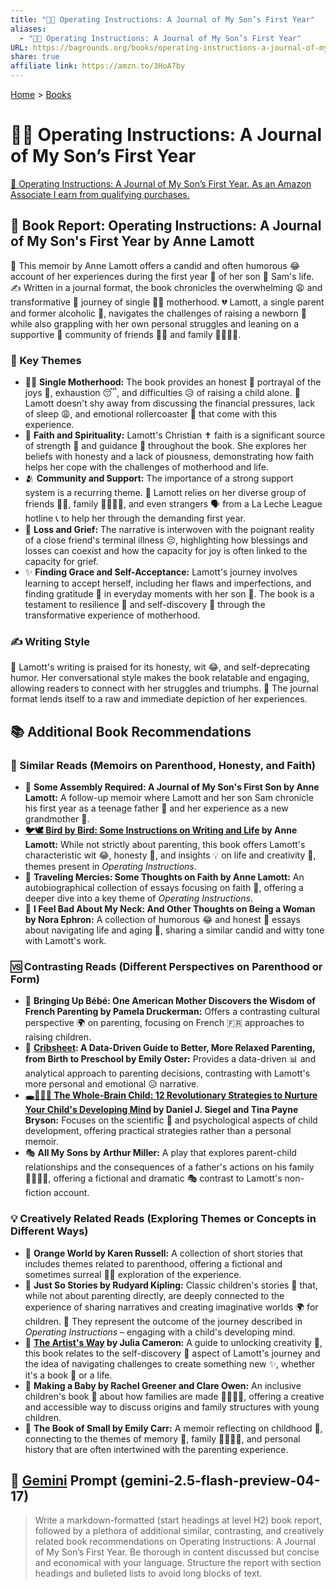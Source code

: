 ```yaml
---
title: "👶📖 Operating Instructions: A Journal of My Son’s First Year"
aliases:
  - "👶📖 Operating Instructions: A Journal of My Son’s First Year"
URL: https://bagrounds.org/books/operating-instructions-a-journal-of-my-son-s-first-year
share: true
affiliate link: https://amzn.to/3HoA7by
---
```

[Home](../index.md) > [Books](./index.md)  
# 👶📖 Operating Instructions: A Journal of My Son’s First Year  
[🛒 Operating Instructions: A Journal of My Son’s First Year. As an Amazon Associate I earn from qualifying purchases.](https://amzn.to/3HoA7by)  
  
## 📖 Book Report: Operating Instructions: A Journal of My Son's First Year by Anne Lamott  
  
🤱 This memoir by Anne Lamott offers a candid and often humorous 😂 account of her experiences during the first year 🎂 of her son 👶 Sam's life. ✍️ Written in a journal format, the book chronicles the overwhelming 😩 and transformative 🌟 journey of single 👩‍👧 motherhood. 💔 Lamott, a single parent and former alcoholic 🍷, navigates the challenges of raising a newborn 🍼 while also grappling with her own personal struggles and leaning on a supportive 🤗 community of friends 👯‍♀️ and family 👨‍👩‍👧‍👦.  
  
### 🔑 Key Themes  
  
* 👩‍👧 **Single Motherhood:** The book provides an honest 💯 portrayal of the joys 🤩, exhaustion 😴, and difficulties 😥 of raising a child alone. 💸 Lamott doesn't shy away from discussing the financial pressures, lack of sleep 😩, and emotional rollercoaster 🎢 that come with this experience.  
* 🙏 **Faith and Spirituality:** Lamott's Christian ✝️ faith is a significant source of strength 💪 and guidance 🧭 throughout the book. She explores her beliefs with honesty and a lack of piousness, demonstrating how faith helps her cope with the challenges of motherhood and life.  
* 🫂 **Community and Support:** The importance of a strong support system is a recurring theme. 🤝 Lamott relies on her diverse group of friends 👯‍♀️, family 👨‍👩‍👧‍👦, and even strangers 🗣️ from a La Leche League hotline 📞 to help her through the demanding first year.  
* 🥀 **Loss and Grief:** The narrative is interwoven with the poignant reality of a close friend's terminal illness 😔, highlighting how blessings and losses can coexist and how the capacity for joy is often linked to the capacity for grief.  
* ✨ **Finding Grace and Self-Acceptance:** Lamott's journey involves learning to accept herself, including her flaws and imperfections, and finding gratitude 🙏 in everyday moments with her son 👶. The book is a testament to resilience 💪 and self-discovery 🔎 through the transformative experience of motherhood.  
  
### ✍️ Writing Style  
  
📝 Lamott's writing is praised for its honesty, wit 😂, and self-deprecating humor. Her conversational style makes the book relatable and engaging, allowing readers to connect with her struggles and triumphs. 📖 The journal format lends itself to a raw and immediate depiction of her experiences.  
  
## 📚 Additional Book Recommendations  
  
### 📖 Similar Reads (Memoirs on Parenthood, Honesty, and Faith)  
  
* 📖 **Some Assembly Required: A Journal of My Son's First Son by Anne Lamott:** A follow-up memoir where Lamott and her son Sam chronicle his first year as a teenage father 👦 and her experience as a new grandmother 👵.  
* **[🐦🕊️ Bird by Bird: Some Instructions on Writing and Life](./bird-by-bird.md) by Anne Lamott:** While not strictly about parenting, this book offers Lamott's characteristic wit 😂, honesty 💯, and insights 💡 on life and creativity 🎨, themes present in *Operating Instructions*.  
* 📖 **Traveling Mercies: Some Thoughts on Faith by Anne Lamott:** An autobiographical collection of essays focusing on faith 🙏, offering a deeper dive into a key theme of *Operating Instructions*.  
* 📖 **I Feel Bad About My Neck: And Other Thoughts on Being a Woman by Nora Ephron:** A collection of humorous 😂 and honest 💯 essays about navigating life and aging 👵, sharing a similar candid and witty tone with Lamott's work.  
  
### 🆚 Contrasting Reads (Different Perspectives on Parenthood or Form)  
  
* 📖 **Bringing Up Bébé: One American Mother Discovers the Wisdom of French Parenting by Pamela Druckerman:** Offers a contrasting cultural perspective 🌍 on parenting, focusing on French 🇫🇷 approaches to raising children.  
* 📖 **[Cribsheet](./cribsheet.md): A Data-Driven Guide to Better, More Relaxed Parenting, from Birth to Preschool by Emily Oster:** Provides a data-driven 📊 and analytical approach to parenting decisions, contrasting with Lamott's more personal and emotional 😥 narrative.  
* **[🕳️🧠👶🏽 The Whole-Brain Child: 12 Revolutionary Strategies to Nurture Your Child's Developing Mind](./the-whole-brain-child.md) by Daniel J. Siegel and Tina Payne Bryson:** Focuses on the scientific 🧠 and psychological aspects of child development, offering practical strategies rather than a personal memoir.  
* 🎭 **All My Sons by Arthur Miller:** A play that explores parent-child relationships and the consequences of a father's actions on his family 👨‍👩‍👧‍👦, offering a fictional and dramatic 🎭 contrast to Lamott's non-fiction account.  
  
### 💡 Creatively Related Reads (Exploring Themes or Concepts in Different Ways)  
  
* 📖 **Orange World by Karen Russell:** A collection of short stories that includes themes related to parenthood, offering a fictional and sometimes surreal 😵‍💫 exploration of the experience.  
* 📖 **Just So Stories by Rudyard Kipling:** Classic children's stories 🧸 that, while not about parenting directly, are deeply connected to the experience of sharing narratives and creating imaginative worlds 🌍 for children. 👶 They represent the outcome of the journey described in *Operating Instructions* – engaging with a child's developing mind.  
* 📖 **[The Artist's Way](./the-artists-way.md) by Julia Cameron:** A guide to unlocking creativity 🎨, this book relates to the self-discovery 🔎 aspect of Lamott's journey and the idea of navigating challenges to create something new ✨, whether it's a book 📖 or a life.  
* 📖 **Making a Baby by Rachel Greener and Clare Owen:** An inclusive children's book 👶 about how families are made 👨‍👩‍👧‍👦, offering a creative and accessible way to discuss origins and family structures with young children.  
* 📖 **The Book of Small by Emily Carr:** A memoir reflecting on childhood 👧, connecting to the themes of memory 💭, family 👨‍👩‍👧‍👦, and personal history that are often intertwined with the parenting experience.  
  
## 💬 [Gemini](../software/gemini.md) Prompt (gemini-2.5-flash-preview-04-17)  
> Write a markdown-formatted (start headings at level H2) book report, followed by a plethora of additional similar, contrasting, and creatively related book recommendations on Operating Instructions: A Journal of My Son’s First Year. Be thorough in content discussed but concise and economical with your language. Structure the report with section headings and bulleted lists to avoid long blocks of text.